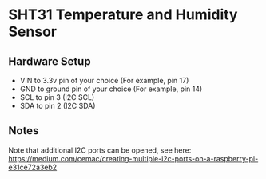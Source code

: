# SHT31 Temperature and Humidity Sensor

## Hardware Setup
- VIN to 3.3v pin of your choice (For example, pin 17)
- GND to ground pin of your choice (For example, pin 14)
- SCL to pin 3 (I2C SCL)
- SDA to pin 2 (I2C SDA)

## Notes
Note that additional I2C ports can be opened, see here: https://medium.com/cemac/creating-multiple-i2c-ports-on-a-raspberry-pi-e31ce72a3eb2
